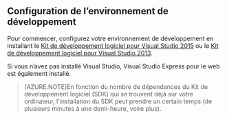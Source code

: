 ## <a name="setupdevenv"></a>Configuration de l’environnement de développement

Pour commencer, configurez votre environnement de développement en installant le [Kit de développement logiciel pour Visual Studio 2015](http://go.microsoft.com/fwlink/?linkid=518003) ou le [Kit de développement logiciel pour Visual Studio 2013](http://go.microsoft.com/fwlink/?LinkID=324322).

Si vous n’avez pas installé Visual Studio, Visual Studio Express pour le web est également installé.

>[AZURE.NOTE]En fonction du nombre de dépendances du Kit de développement logiciel (SDK) qui se trouvent déjà sur votre ordinateur, l'installation du SDK peut prendre un certain temps (de plusieurs minutes à une demi-heure, voire plus).

<!---HONumber=August15_HO7-->